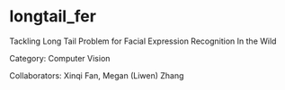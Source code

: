 # longtail_fer
Tackling Long Tail Problem for Facial Expression Recognition In the Wild

Category: Computer Vision

Collaborators: Xinqi Fan, Megan (Liwen) Zhang

